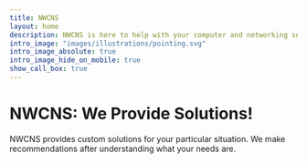 ```yaml
---
title: NWCNS
layout: home
description: NWCNS is here to help with your computer and networking setups.
intro_image: "images/illustrations/pointing.svg"
intro_image_absolute: true
intro_image_hide_on_mobile: true
show_call_box: true
---
```


# NWCNS: We Provide Solutions!

NWCNS provides custom solutions for your particular situation. We make recommendations after understanding what your needs are.
